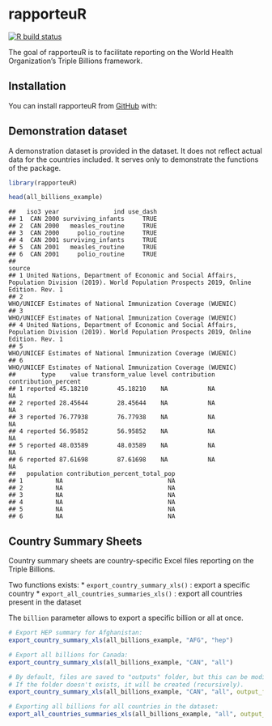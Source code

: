 
# rapporteuR

<!-- badges: start -->

[![R build
status](https://github.com/ElliottMess/rapporteuR/workflows/R-CMD-check/badge.svg)](https://github.com/elliottMess/rapporteuR/actions)
<!-- badges: end -->

The goal of rapporteuR is to facilitate reporting on the World Health
Organization’s Triple Billions framework.

## Installation

You can install rapporteuR from [GitHub](https://github.com/) with:

## Demonstration dataset

A demonstration dataset is provided in the dataset. It does not reflect
actual data for the countries included. It serves only to demonstrate
the functions of the package.

``` r
library(rapporteuR)

head(all_billions_example)
```

    ##   iso3 year               ind use_dash
    ## 1  CAN 2000 surviving_infants     TRUE
    ## 2  CAN 2000   measles_routine     TRUE
    ## 3  CAN 2000     polio_routine     TRUE
    ## 4  CAN 2001 surviving_infants     TRUE
    ## 5  CAN 2001   measles_routine     TRUE
    ## 6  CAN 2001     polio_routine     TRUE
    ##                                                                                                                                           source
    ## 1 United Nations, Department of Economic and Social Affairs, Population Division (2019). World Population Prospects 2019, Online Edition. Rev. 1
    ## 2                                                                                WHO/UNICEF Estimates of National Immunization Coverage (WUENIC)
    ## 3                                                                                WHO/UNICEF Estimates of National Immunization Coverage (WUENIC)
    ## 4 United Nations, Department of Economic and Social Affairs, Population Division (2019). World Population Prospects 2019, Online Edition. Rev. 1
    ## 5                                                                                WHO/UNICEF Estimates of National Immunization Coverage (WUENIC)
    ## 6                                                                                WHO/UNICEF Estimates of National Immunization Coverage (WUENIC)
    ##       type    value transform_value level contribution contribution_percent
    ## 1 reported 45.18210        45.18210    NA           NA                   NA
    ## 2 reported 28.45644        28.45644    NA           NA                   NA
    ## 3 reported 76.77938        76.77938    NA           NA                   NA
    ## 4 reported 56.95852        56.95852    NA           NA                   NA
    ## 5 reported 48.03589        48.03589    NA           NA                   NA
    ## 6 reported 87.61698        87.61698    NA           NA                   NA
    ##   population contribution_percent_total_pop
    ## 1         NA                             NA
    ## 2         NA                             NA
    ## 3         NA                             NA
    ## 4         NA                             NA
    ## 5         NA                             NA
    ## 6         NA                             NA

## Country Summary Sheets

Country summary sheets are country-specific Excel files reporting on the
Triple Billions.

Two functions exists: \* `export_country_summary_xls()` : export a
specific country \* `export_all_countries_summaries_xls()` : export all
countries present in the dataset

The `billion` parameter allows to export a specific billion or all at
once.

``` r
# Export HEP summary for Afghanistan:
export_country_summary_xls(all_billions_example, "AFG", "hep")

# Export all billions for Canada:
export_country_summary_xls(all_billions_example, "CAN", "all")

# By default, files are saved to "outputs" folder, but this can be modified with `output_folder'.
# If the folder doesn't exists, it will be created (recursively).
export_country_summary_xls(all_billions_example, "CAN", "all", output_folder = "outputs/all/CAN")

# Exporting all billions for all countries in the dataset:
export_all_countries_summaries_xls(all_billions_example, "all", output_folder = "outputs/all")
```
